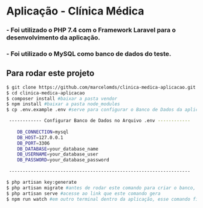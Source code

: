 # Aplicação - Clínica Médica

### - Foi utilizado o PHP 7.4 com o Framework Laravel para o desenvolvimento da aplicação.
### - Foi utilizado o MySQL como banco de dados do teste.

## Para rodar este projeto

```bash
$ git clone https://github.com/marcelomds/clinica-medica-aplicacao.git
$ cd clinica-medica-aplicacao
$ composer install #baixar a pasta vendor
$ npm install #baixar a pasta node_modules
$ cp .env.example .env #serve para configurar o Banco de Dados da aplicação

 ------------ Configurar Banco de Dados no Arquivo .env ------------
 
    DB_CONNECTION=mysql
    DB_HOST=127.0.0.1
    DB_PORT=3306
    DB_DATABASE=your_database_name
    DB_USERNAME=your_database_user
    DB_PASSWORD=your_database_password
    
 -------------------------------------------------------------------

$ php artisan key:generate
$ php artisan migrate #antes de rodar este comando para criar o banco, verifique sua configuracao com banco em .env
$ php artisan serve #acesse ao link que este comando gera
$ npm run watch #em outro terminal dentro da aplicação, esse comando fica 'ouvindo' toda a aplicação
```
